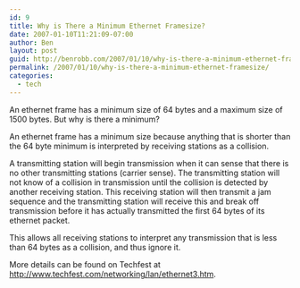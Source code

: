 ```yaml
---
id: 9
title: Why is There a Minimum Ethernet Framesize?
date: 2007-01-10T11:21:09-07:00
author: Ben
layout: post
guid: http://benrobb.com/2007/01/10/why-is-there-a-minimum-ethernet-framesize/
permalink: /2007/01/10/why-is-there-a-minimum-ethernet-framesize/
categories:
  - tech
---
```

An ethernet frame has a minimum size of 64 bytes and a maximum size of 1500 bytes. But why is there a minimum?

An ethernet frame has a minimum size because anything that is shorter than the 64 byte minimum is interpreted by receiving stations as a collision.

A transmitting station will begin transmission when it can sense that there is no other transmitting stations (carrier sense). The transmitting station will not know of a collision in transmission until the collision is detected by another receiving station. This receiving station will then transmit a jam sequence and the transmitting station will receive this and break off transmission before it has actually transmitted the first 64 bytes of its ethernet packet.

This allows all receiving stations to interpret any transmission that is less than 64 bytes as a collision, and thus ignore it.

More details can be found on Techfest at <a title="Techfest" href="http://www.techfest.com/networking/lan/ethernet3.htm">http://www.techfest.com/networking/lan/ethernet3.htm</a>.